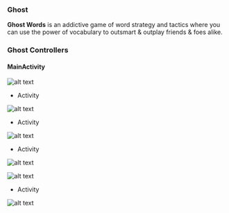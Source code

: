 ### Ghost ###

**Ghost Words** is an addictive game of word strategy and tactics where you can use the power of vocabulary to outsmart & outplay friends & foes alike. 

### Ghost Controllers ###

#### MainActivity ####

![alt text](https://github.com/rosahudepohl/GhostApp/blob/master/Sketches/New%20Mockup%201.png "MainActivity")

- Activity

![alt text](https://github.com/rosahudepohl/GhostApp/blob/master/Sketches/New%20Mockup%202.png "Activity1")

- Activity

![alt text](https://github.com/rosahudepohl/GhostApp/blob/master/Sketches/New%20Mockup%203.png "Activity2")

- Activity

![alt text](https://github.com/rosahudepohl/GhostApp/blob/master/Sketches/New%20Mockup%204.png "Activity3")

![alt text](https://github.com/rosahudepohl/GhostApp/blob/master/Sketches/New%20Mockup%205.png "Activity4")

- Activity

![alt text](https://github.com/rosahudepohl/GhostApp/blob/master/Sketches/New%20Mockup%206.png "Activity5")
